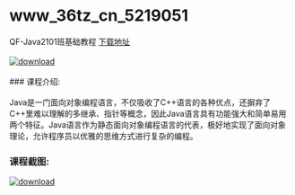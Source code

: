 # www_36tz_cn_5219051
QF-Java2101班基础教程
[下载地址](http://www.36tz.cn/article/5219051 "下载地址")
<br/></br>[![download](http://36tz.cn/muke_img/2021_03_1-70-300x171.png "下载地址")](http://www.36tz.cn/article/5219051 "下载地址")
<br/></br>### 课程介绍:<br/></br>Java是一门面向对象编程语言，不仅吸收了C++语言的各种优点，还摒弃了C++里难以理解的多继承、指针等概念，因此Java语言具有功能强大和简单易用两个特征。Java语言作为静态面向对象编程语言的代表，极好地实现了面向对象理论，允许程序员以优雅的思维方式进行复杂的编程。

### 课程截图:
[![download](http://36tz.cn/muke_img/2021_03_2-68.png "下载地址")](http://www.36tz.cn/article/5219051 "下载地址")
